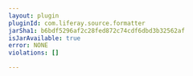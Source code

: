 ```yaml
---
layout: plugin
pluginId: com.liferay.source.formatter
jarSha1: b6bdf5296af2c28fed872c74cdf6dbd3b32562af
isJarAvailable: true
error: NONE
violations: []

---
```

